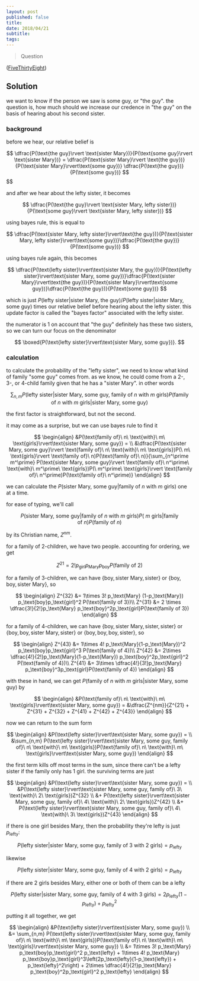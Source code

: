 ```yaml
---
layout: post
published: false
title: 
date: 2018/04/21
subtitle:
tags:
---
```


>Question

<!--more-->

([FiveThirtyEight](URL))

## Solution

we want to know if the person we saw is some guy, or "the guy". the question is, how much should we increase our credence in "the guy" on the basis of hearing about his second sister.

### background

before we hear, our relative belief is

$$
  \dfrac{P(\text{the guy}\rvert \text{sister Mary})}{P(\text{some guy}\rvert \text{sister Mary})} =   \dfrac{P(\text{sister Mary}\rvert \text{the guy})}{P(\text{sister Mary}\rvert\text{some guy})} \dfrac{P(\text{the guy})}{P(\text{some guy})}
$$
$$

and after we hear about the lefty sister, it becomes

$$
  \dfrac{P(\text{the guy}\rvert \text{sister Mary, lefty sister})}{P(\text{some guy}\rvert \text{sister Mary, lefty sister})}
$$

using bayes rule, this is equal to

$$
  \dfrac{P(\text{sister Mary, lefty sister}\rvert\text{the guy})}{P(\text{sister Mary, lefty sister}\rvert\text{some guy})}\dfrac{P(\text{the guy})}{P(\text{some guy})}
$$

using bayes rule again, this becomes

$$
  \dfrac{P(\text{lefty sister}\rvert\text{sister Mary, the guy})}{P(\text{lefty sister}\rvert\text{sister Mary, some guy})}\dfrac{P(\text{sister Mary}\rvert\text{the guy})}{P(\text{sister Mary}\rvert\text{some guy})}\dfrac{P(\text{the guy})}{P(\text{some guy})}
$$

which is just $P(\text{lefty sister}\rvert\text{sister Mary, the guy})/P(\text{lefty sister}\rvert\text{sister Mary, some guy})$ times our relative belief before hearing about the lefty sister. this update factor is called the "bayes factor" associated with the lefty sister.

the numerator is $1$ on account that "the guy" definitely has these two sisters, so we can turn our focus on the denominator 

$$ \boxed{P(\text{lefty sister}\rvert\text{sister Mary, some guy})}. $$

### calculation

to calculate the probability of the "lefty sister", we need to know what kind of family "some guy" comes from. as we know, he could come from a 2-, 3-, or 4-child family given that he has a "sister Mary". in other words

$$
  \sum_{n,m} P(\text{lefty sister}\rvert\text{sister Mary, some guy, family of}\ n\ \text{with}\ m\ \text{girls})P(\text{family of}\ n\ \text{with}\ m\ \text{girls}\rvert\text{sister Mary, some guy})
$$

the first factor is straightforward, but not the second.

it may come as a surprise, but we can use bayes rule to find it

$$
  \begin{align}
  &P(\text{family of}\ n\ \text{with}\ m\ \text{girls}\rvert\text{sister Mary, some guy}) = \\
  &\dfrac{P(\text{sister Mary, some guy}\rvert \text{family of}\ n\ \text{with}\ m\ \text{girls})P(\ m\ \text{girls}\rvert \text{family of}\ n)P(\text{family of}\ n)}{\sum_{n^\prime m^\prime} P(\text{sister Mary, some guy}\rvert \text{family of}\ n^\prime\ \text{with}\ m^\prime\ \text{girls})P(\ m^\prime\ \text{girls}\rvert \text{family of}\ n^\prime)P(\text{family of}\ n^\prime)}
  \end{align}
$$

we can calculate the $P(\text{sister Mary, some guy}\rvert \text{family of}\ n\ \text{with}\ m\ \text{girls})$ one at a time.

for ease of typing, we'll call 

$$ 
  P(\text{sister Mary, some guy}\rvert \text{family of}\ n\ \text{with}\ m\ \text{girls})P(\ m\ \text{girls}\rvert \text{family of}\ n)P(\text{family of}\ n) 
$$ 

by its Christian name, $Z^{nm}.$

for a family of $2$-children, we have two people. accounting for ordering, we get

$$
  Z^{21} = 2! p_\text{girl} p_\text{Mary} p_\text{boy}P(\text{family of 2})
$$

for a family of $3$-children, we can have $\{\text{boy}, \text{sister Mary}, \text{sister}\}$ or $\{\text{boy}, \text{boy}, \text{sister Mary}\},$ so

$$
  \begin{align}
    Z^{32} &= 1\times 3! p_\text{Mary} (1-p_\text{Mary}) p_\text{boy}p_\text{girl}^2 P(\text{family of 3})\\
    Z^{31} &= 2 \times \dfrac{3!}{2!}p_\text{Mary} p_\text{boy}^2p_\text{girl}P(\text{family of 3})
  \end{align}
$$

for a family of $4$-children, we can have $\{\text{boy}, \text{sister Mary}, \text{sister}, \text{sister}\}$ or $\{\text{boy}, \text{boy}, \text{sister Mary}, \text{sister}\}$ or $\{\text{boy}, \text{boy}, \text{boy}, \text{sister}\},$ so

$$
  \begin{align}
    Z^{43} &= 1\times 4! p_\text{Mary}(1-p_\text{Mary})^2 p_\text{boy}p_\text{girl}^3 P(\text{family of 4})\\
    Z^{42} &= 2\times \dfrac{4!}{2!}p_\text{Mary}(1-p_\text{Mary}) p_\text{boy}^2p_\text{girl}^2 P(\text{family of 4})\\
    Z^{41} &= 3\times \dfrac{4!}{3!}p_\text{Mary} p_\text{boy}^3p_\text{girl}P(\text{family of 4})
  \end{align}
$$

with these in hand, we can get $P(\text{family of}\ n\ \text{with}\ m\ \text{girls}\rvert\text{sister Mary, some guy})$ by

$$
 \begin{align}
    &P(\text{family of}\ n\ \text{with}\ m\ \text{girls}\rvert\text{sister Mary, some guy}) = 
    &\dfrac{Z^{nm}}{Z^{21} + Z^{31} + Z^{32} + Z^{41} + Z^{42} + Z^{43}}
 \end{align}
$$

now we can return to the sum form

$$ \begin{align}
  &P(\text{lefty sister}\rvert\text{sister Mary, some guy}) = \\
  &\sum_{n,m} P(\text{lefty sister}\rvert\text{sister Mary, some guy, family of}\ n\ \text{with}\ m\ \text{girls})P(\text{family of}\ n\ \text{with}\ m\ \text{girls}\rvert\text{sister Mary, some guy})
  \end{align}
$$

the first term kills off most terms in the sum, since there can't be a lefty sister if the family only has $1$ girl. the surviving terms are just 

$$
  \begin{align}
    &P(\text{lefty sister}\rvert\text{sister Mary, some guy}) = \\
    &P(\text{lefty sister}\rvert\text{sister Mary, some guy, family of}\ 3\ \text{with}\ 2\ \text{girls})Z^{32} \\
    &+ P(\text{lefty sister}\rvert\text{sister Mary, some guy, family of}\ 4\ \text{with}\ 2\ \text{girls})Z^{42} \\
    &+ P(\text{lefty sister}\rvert\text{sister Mary, some guy, family of}\ 4\ \text{with}\ 3\ \text{girls})Z^{43}
  \end{align}
$$

if there is one girl besides Mary, then the probability they're lefty is just $p_\text{lefty}:$

$$ P(\text{lefty sister}\rvert\text{sister Mary, some guy, family of}\ 3\ \text{with}\ 2\ \text{girls}) = p_\text{lefty} $$

likewise

$$ P(\text{lefty sister}\rvert\text{sister Mary, some guy, family of}\ 4\ \text{with}\ 2\ \text{girls}) = p_\text{lefty} $$

if there are $2$ girls besides Mary, either one or both of them can be a lefty

$$ P(\text{lefty sister}\rvert\text{sister Mary, some guy, family of}\ 4\ \text{with}\ 3\ \text{girls}) = 2p_\text{lefty}(1-p_\text{lefty}) + p_\text{lefty}^2 $$

putting it all together, we get 

$$
  \begin{align}
      &P(\text{lefty sister}\rvert\text{sister Mary, some guy}) \\
      &= \sum_{n,m} P(\text{lefty sister}\rvert\text{sister Mary, some guy, family of}\ n\ \text{with}\ m\ \text{girls})P(\text{family of}\ n\ \text{with}\ m\ \text{girls}\rvert\text{sister Mary, some guy}) \\
      &= 1\times 3! p_\text{Mary} p_\text{boy}p_\text{girl}^2 p_\text{lefty} + 1\times 4! p_\text{Mary} p_\text{boy}p_\text{girl}^3\left(2p_\text{lefty}(1-p_\text{lefty}) + p_\text{lefty}^2\right) + 2\times \dfrac{4!}{2!}p_\text{Mary} p_\text{boy}^2p_\text{girl}^2 p_\text{lefty}
   \end{align}
$$
      
<br>
